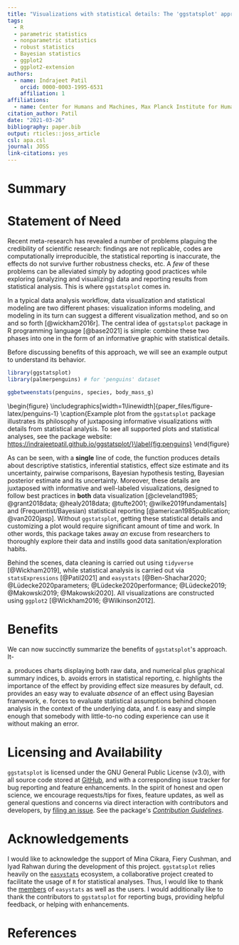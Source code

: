 ```yaml
---
title: "Visualizations with statistical details: The 'ggstatsplot' approach"
tags:
  - R
  - parametric statistics
  - nonparametric statistics
  - robust statistics
  - Bayesian statistics
  - ggplot2
  - ggplot2-extension
authors:
  - name: Indrajeet Patil
    orcid: 0000-0003-1995-6531
    affiliation: 1
affiliations:
  - name: Center for Humans and Machines, Max Planck Institute for Human Development, Berlin, Germany
citation_author: Patil
date: "2021-03-26"
bibliography: paper.bib
output: rticles::joss_article
csl: apa.csl
journal: JOSS
link-citations: yes
---
```




# Summary



# Statement of Need

Recent meta-research has revealed a number of problems plaguing the credibility
of scientific research: findings are not replicable, codes are computationally
irreproducible, the statistical reporting is inaccurate, the effects do not
survive further robustness checks, etc. A *few* of these problems can be
alleviated simply by adopting good practices while exploring (analyzing and
visualizing) data and reporting results from statistical analysis. This is where
`ggstatsplot` comes in.

In a typical data analysis workflow, data visualization and statistical modeling
are two different phases: visualization informs modeling, and modeling in its
turn can suggest a different visualization method, and so on and so forth
[@wickham2016r]. The central idea of `ggstatsplot` package in R programming
language [@base2021] is simple: combine these two phases into one in the form of
an informative graphic with statistical details.

Before discussing benefits of this approach, we will see an example output to
understand its behavior.


```r
library(ggstatsplot)
library(palmerpenguins) # for 'penguins' dataset

ggbetweenstats(penguins, species, body_mass_g)
```

\begin{figure}
\includegraphics[width=1\linewidth]{paper_files/figure-latex/penguins-1} \caption{Example plot from the `ggstatsplot` package illustrates its philosophy of juxtaposing informative visualizations with details from statistical analysis. To see all supported plots and statistical analyses, see the package website: https://indrajeetpatil.github.io/ggstatsplot/}\label{fig:penguins}
\end{figure}

As can be seen, with a **single** line of code, the function produces details
about descriptive statistics, inferential statistics, effect size estimate and
its uncertainty, pairwise comparisons, Bayesian hypothesis testing, Bayesian
posterior estimate and its uncertainty. Moreover, these details are juxtaposed
with informative and well-labeled visualizations, designed to follow best
practices in **both** data visualization [@cleveland1985;
@grant2018data; @healy2018data; @tufte2001;
@wilke2019fundamentals] and (Frequentist/Bayesian) statistical reporting
[@american1985publication; @van2020jasp]. Without `ggstatsplot`, getting these
statistical details and customizing a plot would require significant amount of
time and work. In other words, this package takes away *an* excuse from
researchers to thoroughly explore their data and instills good data
sanitation/exploration habits.

Behind the scenes, data cleaning is carried out using `tidyverse`
[@Wickham2019], while statistical analysis is carried out via `statsExpressions`
[@Patil2021] and `easystats` [@Ben-Shachar2020;
@Lüdecke2020parameters; @Lüdecke2020performance; @Lüdecke2019; @Makowski2019;
@Makowski2020]. All visualizations are constructed using `ggplot2` [@Wickham2016;
@Wilkinson2012].

# Benefits

We can now succinctly summarize the benefits of `ggstatsplot`'s approach. It-

a. produces charts displaying both raw data, and numerical plus graphical summary indices,
b. avoids errors in statistical reporting,
c. highlights the importance of
the effect by providing effect size measures by default, 
cd. provides an easy
way to evaluate *absence* of an effect using Bayesian framework, 
e. forces to
evaluate statistical assumptions behind chosen analysis in the context of the
underlying data, and 
f. is easy and simple enough that somebody with
little-to-no coding experience can use it without making an error.

# Licensing and Availability

`ggstatsplot` is licensed under the GNU General Public License (v3.0), with
all source code stored at
[GitHub](https://github.com/IndrajeetPatil/ggstatsplot/), and with a
corresponding issue tracker for bug reporting and feature enhancements. In the
spirit of honest and open science, we encourage requests/tips for fixes, feature
updates, as well as general questions and concerns via direct interaction with
contributors and developers, by [filing an issue](https://github.com/IndrajeetPatil/ggstatsplot/issues). See the
package's [*Contribution Guidelines*](https://indrajeetpatil.github.io/ggstatsplot/CONTRIBUTING.html).

# Acknowledgements

I would like to acknowledge the support of Mina Cikara, Fiery Cushman, and Iyad
Rahwan during the development of this project. `ggstatsplot` relies heavily on
the [`easystats`](https://github.com/easystats/easystats) ecosystem, a
collaborative project created to facilitate the usage of `R` for statistical
analyses. Thus, I would like to thank the
[members](https://github.com/orgs/easystats/people) of `easystats` as well as
the users. I would additionally like to thank the contributors to `ggstatsplot`
for reporting bugs, providing helpful feedback, or helping with enhancements.

# References
